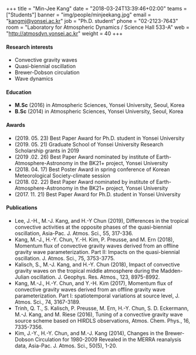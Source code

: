 +++
title = "Min-Jee Kang"
date = "2018-03-24T13:39:46+02:00"
teams = ["Students"]
banner = "img/people/minjeekang.jpg"
email = "kangmj@yonsei.ac.kr"
job = "Ph.D. student"
phone = "02-2123-7643"
room = "Laboratory for Atmospheric Dynamics / Science Hall 533-A"
web = "http://atmosdyn.yonsei.ac.kr"
weight = 40
+++

#### Research interests
+ Convective gravity waves
+ Quasi-biennial oscillation
+ Brewer-Dobson circulation
+ Wave dynamics

#### Education
 + **M.Sc** (2016) in Atmospheric Sciences, Yonsei University, Seoul, Korea
 + **B.Sc** (2014) in Atmospheric Sciences, Yonsei University, Seoul, Korea

#### Awards
 + (2019. 05. 23) Best Paper Award for Ph.D. student in Yonsei University
 + (2019. 05. 21) Graduate School of Yonsei University Research Scholarship grants in 2019
 + (2019 .02. 26) Best Paper Award nominated by institute of Earth-Atmosphere-Astronomy in the BK21+ project, Yonsei University
 + (2018. 04. 17) Best Poster Award in spring conference of Korean Meteorological Society-climate session
 + (2018. 02. 22) Best Paper Award nominated by institute of Earth-Atmosphere-Astronomy in the BK21+ project, Yonsei University
 + (2017. 11. 21) Best Paper Award for Ph.D. student in Yonsei University  

#### Publications
+ Lee, J.-H., M.-J. Kang, and H.-Y Chun (2019), Differences in the tropical convective activities at the opposite phases of the quasi-biennial oscillation, Asia-Pac. J. Atmos. Sci., 55, 317-336.
+ Kang, M.-J., H.-Y. Chun, Y.-H. Kim, P. Preusse, and M. Ern (2018), Momentum flux of convective gravity waves derived from an offline gravity wave parameterization. Part ΙΙ: Impacts on the quasi-biennial oscillation. J. Atmos. Sci., 75, 3753-3775.
+ Kalisch, S., M.-J. Kang, and H.-Y. Chun (2018), Impact of convective gravity waves on the tropical middle atmosphere during the Madden-Julian oscillation. J. Geophys. Res. Atmos., 123, 8975-8992.
+ Kang, M.-J., H.-Y. Chun, and Y.-H. Kim (2017), Momentum flux of convective gravity waves derived from an offline gravity wave parameterization. Part I: spatiotemporal variations at source level, J. Atmos. Sci., 74, 3167-3189.
+ Trinh, Q. T., S. Kalisch, P. Preusse, M. Ern, H.-Y. Chun, S. D. Eckermann, M.-J. Kang, and M. Riese (2016), Tuning of a convective gravity wave source scheme based on HIRDLS observations, Atmos. Chem. Phys., 16, 7335-7356.
+ Kim, J.-Y., H.-Y. Chun, and M.-J. Kang (2014), Changes in the Brewer-Dobson Circulation for 1980-2009 Revealed in the MERRA reanalysis data, Asia-Pac. J. Atmos. Sci., 50(5), 1-20.
